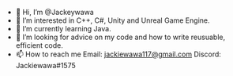 - 👋 Hi, I’m @Jackeywawa
- 👀 I’m interested in C++, C#, Unity and Unreal Game Engine.
- 🌱 I’m currently learning Java.
- 💞️ I’m looking for advice on my code and how to write reusuable, efficient code.
- 📫 How to reach me 
Email: jackiewawa117@gmail.com
Discord: Jackiewawa#1575

<!---
Jackeywawa/Jackeywawa is a ✨ special ✨ repository because its `README.md` (this file) appears on your GitHub profile.
You can click the Preview link to take a look at your changes.
--->
